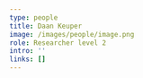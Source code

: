 ```yaml
---
type: people
title: Daan Keuper
image: /images/people/image.png
role: Researcher level 2
intro: ''
links: []
---
```


